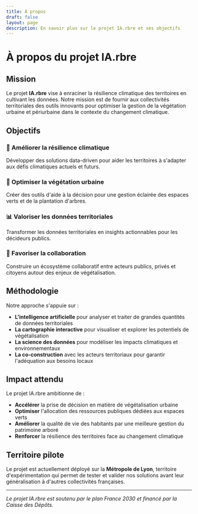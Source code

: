 ```yaml
---
title: À propos
draft: false
layout: page
description: En savoir plus sur le projet IA.rbre et ses objectifs
---
```


# À propos du projet IA.rbre

## Mission

Le projet **IA.rbre** vise à enraciner la résilience climatique des territoires en cultivant les données. Notre mission est de fournir aux collectivités territoriales des outils innovants pour optimiser la gestion de la végétation urbaine et périurbaine dans le contexte du changement climatique.

## Objectifs

### 🌱 Améliorer la résilience climatique
Développer des solutions data-driven pour aider les territoires à s'adapter aux défis climatiques actuels et futurs.

### 🌳 Optimiser la végétation urbaine
Créer des outils d'aide à la décision pour une gestion éclairée des espaces verts et de la plantation d'arbres.

### 📊 Valoriser les données territoriales
Transformer les données territoriales en insights actionnables pour les décideurs publics.

### 🤝 Favoriser la collaboration
Construire un écosystème collaboratif entre acteurs publics, privés et citoyens autour des enjeux de végétalisation.

## Méthodologie

Notre approche s'appuie sur :

- **L'intelligence artificielle** pour analyser et traiter de grandes quantités de données territoriales
- **La cartographie interactive** pour visualiser et explorer les potentiels de végétalisation
- **La science des données** pour modéliser les impacts climatiques et environnementaux
- **La co-construction** avec les acteurs territoriaux pour garantir l'adéquation aux besoins locaux

## Impact attendu

Le projet IA.rbre ambitionne de :

- **Accélérer** la prise de décision en matière de végétalisation urbaine
- **Optimiser** l'allocation des ressources publiques dédiées aux espaces verts
- **Améliorer** la qualité de vie des habitants par une meilleure gestion du patrimoine arboré
- **Renforcer** la résilience des territoires face au changement climatique

## Territoire pilote

Le projet est actuellement déployé sur la **Métropole de Lyon**, territoire d'expérimentation qui permet de tester et valider nos solutions avant leur généralisation à d'autres collectivités françaises.

---

*Le projet IA.rbre est soutenu par le plan France 2030 et financé par la Caisse des Dépôts.*